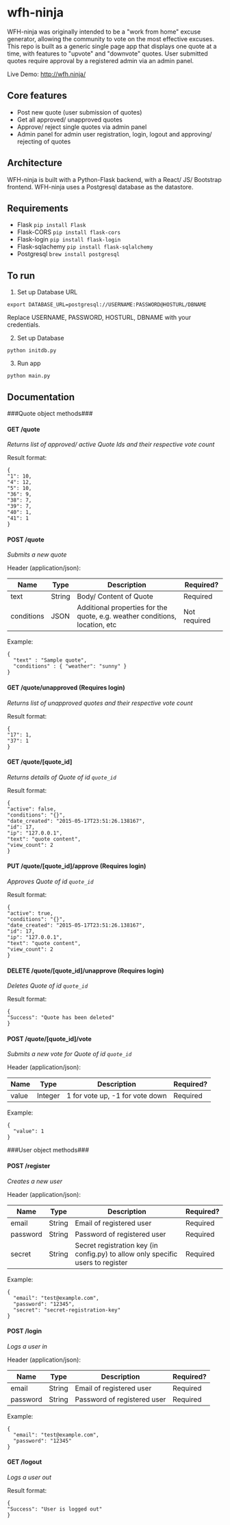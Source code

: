 # wfh-ninja

WFH-ninja was originally intended to be a "work from home" excuse generator, allowing the community to vote on the most effective excuses. This repo is built as a generic single page app that displays one quote at a time, with features to "upvote" and "downvote" quotes. User submitted quotes require approval by a registered admin via an admin panel.

Live Demo: http://wfh.ninja/

## Core features
- Post new quote (user submission of quotes)
- Get all approved/ unapproved quotes
- Approve/ reject single quotes via admin panel
- Admin panel for admin user registration, login, logout and approving/ rejecting of quotes

## Architecture
WFH-ninja is built with a Python-Flask backend, with a React/ JS/ Bootstrap frontend. WFH-ninja uses a Postgresql database as the datastore.

## Requirements
- Flask
  ```pip install Flask```
- Flask-CORS
  ```pip install flask-cors```
- Flask-login
  ```pip install flask-login```
- Flask-sqlachemy
  ```pip install flask-sqlalchemy```
- Postgresql
  ```brew install postgresql```

## To run
1. Set up Database URL
  ```
  export DATABASE_URL=postgresql://USERNAME:PASSWORD@HOSTURL/DBNAME
  ```
  
  Replace USERNAME, PASSWORD, HOSTURL, DBNAME with your credentials.

2. Set up Database
  ```
  python initdb.py
  ```
3. Run app

  ```
  python main.py
  ```


## Documentation

###Quote object methods###

#### GET /quote
*Returns list of approved/ active Quote Ids and their respective vote count*

Result format:

```
{
"1": 10,
"4": 12,
"5": 10,
"36": 9,
"38": 7,
"39": 7,
"40": 1,
"41": 1
}
```


#### POST /quote
*Submits a new quote*

Header (application/json):

Name | Type | Description | Required?
--------| -------| --------------------------| ---------
text | String | Body/ Content of Quote  | Required 
conditions | JSON | Additional properties for the quote, e.g. weather conditions, location, etc | Not required 

Example:

```
{
  "text" : "Sample quote",
  "conditions" : { "weather": "sunny" }
}
```

#### GET /quote/unapproved (Requires login)
*Returns list of unapproved quotes and their respective vote count*

Result format:
```
{
"17": 1,
"37": 1
}
```

#### GET /quote/[quote_id]
*Returns details of Quote of id `quote_id`*

Result format:
```
{
"active": false,
"conditions": "{}",
"date_created": "2015-05-17T23:51:26.138167",
"id": 17,
"ip": "127.0.0.1",
"text": "quote content",
"view_count": 2
}
```


#### PUT /quote/[quote_id]/approve (Requires login)
*Approves Quote of id `quote_id`*

Result format:
```
{
"active": true,
"conditions": "{}",
"date_created": "2015-05-17T23:51:26.138167",
"id": 17,
"ip": "127.0.0.1",
"text": "quote content",
"view_count": 2
}
```

#### DELETE /quote/[quote_id]/unapprove (Requires login)
*Deletes Quote of id `quote_id`*

Result format:
```
{
"Success": "Quote has been deleted"
}
```

#### POST /quote/[quote_id]/vote
*Submits a new vote for Quote of id `quote_id`*

Header (application/json):

Name | Type | Description | Required?
--------| -------| --------------------------| ---------
value | Integer | 1 for vote up, -1 for vote down  | Required 

Example:
```
{
  "value": 1
}
```

###User object methods###

#### POST /register
*Creates a new user*

Header (application/json):

Name | Type | Description | Required?
--------| -------| --------------------------| ---------
email | String | Email of registered user  | Required 
password | String | Password of registered user | Required 
secret | String | Secret registration key (in config.py) to allow only specific users to register | Required 

Example:

  ```
  {
    "email": "test@example.com",
    "password": "12345",
    "secret": "secret-registration-key"
  }
  ```

#### POST /login
*Logs a user in*

Header (application/json):

Name | Type | Description | Required?
--------| -------| --------------------------| ---------
email | String | Email of registered user  | Required 
password | String | Password of registered user | Required 

Example:
```
{
  "email": "test@example.com",
  "password": "12345"
}
```

#### GET /logout
*Logs a user out*

Result format:
```
{
"Success": "User is logged out"
}
```
